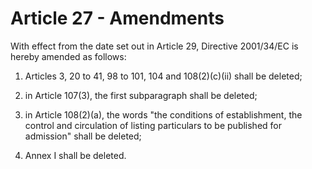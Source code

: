 # Article 27 - Amendments


With effect from the date set out in Article 29, Directive 2001/34/EC is hereby amended as follows:

1. Articles 3, 20 to 41, 98 to 101, 104 and 108(2)(c)(ii) shall be deleted;

2. in Article 107(3), the first subparagraph shall be deleted;

3. in Article 108(2)(a), the words "the conditions of establishment, the control and circulation of listing particulars to be published for admission" shall be deleted;

4. Annex I shall be deleted.
